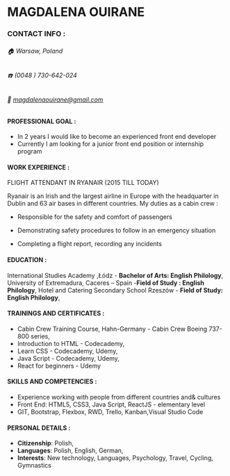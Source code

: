  # MAGDALENA OUIRANE 
 
 ### CONTACT INFO :
 
 
###### :house:  Warsaw, Poland 
###### :phone: (0048 ) 730-642-024  
###### :e-mail: magdalenaouirane@gmail.com   


#### PROFESSIONAL GOAL :
- In 2 years I would like to become an experienced front end developer
- Currently I am looking for a junior front end position or internship program

#### WORK EXPERIENCE :

FLIGHT ATTENDANT IN RYANAIR (2015 TILL TODAY)

Ryanair  is an  Irish  and the  largest  airline in Europe with  the  headquarter in Dublin and  63 air  bases in different countries.
My duties as a cabin crew :
- Responsible for the safety and comfort of  passengers

- Demonstrating  safety procedures to follow in an emergency situation 

- Completing  a flight report, recording  any incidents

#### EDUCATION :

 International  Studies Academy ,Łódz - **Bachelor of Arts: English Philology**,
 University of Extremadura, Caceres – Spain -**Field of Study : English Philology**,
 Hotel and Catering Secondary School Rzeszów - **Field of Study: English Philology**,

#### TRAININGS AND CERTIFICATES :

- Cabin Crew Training Course, Hahn-Germany  -  Cabin Crew Boeing 737- 800 series,
- Introduction to HTML -  Codecademy,
- Learn CSS - Codecademy, Udemy,
- Java Script - Codecademy, Udemy,
- React for beginners - Udemy

#### SKILLS  AND COMPETENCIES :

- Experience working with people from different countries and& cultures
- Front End: HTML5, CSS3, Java Script, ReactJS - elementary level
- GIT, Bootstrap, Flexbox, RWD, Trello, Kanban,Visual  Studio Code 

#### PERSONAL DETAILS :

- **Citizenship**: Polish,
- **Languages**: Polish, English, German,
- **Interests**: New technology, Languages, Psychology,  Travel, Cycling, Gymnastics










